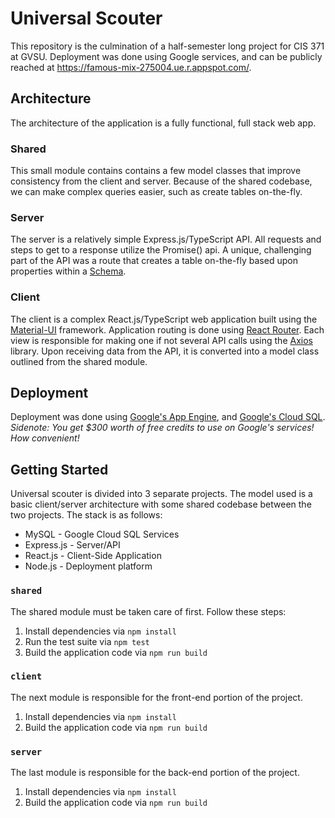 # Universal Scouter
This repository is the culmination of a half-semester long project for CIS 371 at GVSU. Deployment was done using
Google services, and can be publicly reached at https://famous-mix-275004.ue.r.appspot.com/.

## Architecture
The architecture of the application is a fully functional, full stack web app.

### Shared
This small module contains contains a few model classes that improve consistency from the client and server.
Because of the shared codebase, we can make complex queries easier, such as create tables on-the-fly. 
### Server
The server is a relatively simple Express.js/TypeScript API. All requests and steps to get to a response utilize the Promise()
api. A unique, challenging part of the API was a route that creates a table on-the-fly based upon properties within
a [Schema](https://github.com/kyle-flynn/universal-scouter/blob/df86875cbc0fea3cec0acf7e91784182935258fe/server/src/Database.ts#L94).
### Client
The client is a complex React.js/TypeScript web application built using the [Material-UI](https://material-ui.com/) framework.
Application routing is done using [React Router](https://reacttraining.com/react-router/web/guides/quick-start). Each view
is responsible for making one if not several API calls using the [Axios](https://www.npmjs.com/package/axios) library.
Upon receiving data from the API, it is converted into a model class outlined from the shared module.

## Deployment
Deployment was done using [Google's App Engine](https://cloud.google.com/appengine), and [Google's Cloud SQL](https://cloud.google.com/sql).
*Sidenote: You get $300 worth of free credits to use on Google's services! How convenient!* 

## Getting Started
Universal scouter is divided into 3 separate projects. The model used is a basic client/server architecture with some
shared codebase between the two projects. The stack is as follows:
* MySQL - Google Cloud SQL Services
* Express.js - Server/API
* React.js - Client-Side Application
* Node.js - Deployment platform
### `shared`
The shared module must be taken care of first. Follow these steps:
1. Install dependencies via `npm install`
2. Run the test suite via `npm test`
3. Build the application code via `npm run build`

### `client`
The next module is responsible for the front-end portion of the project.
1. Install dependencies via `npm install`
2. Build the application code via `npm run build`

### `server`
The last module is responsible for the back-end portion of the project.
1. Install dependencies via `npm install`
2. Build the application code via `npm run build`